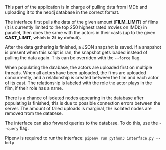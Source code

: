 This part of the application is in charge of pulling data from IMDb and uploading it to
the neo4j database in the correct format.

The interface first pulls the data of the given amount (**FILM_LIMIT**) of films (it is currently limited to the top 250 highest rated movies on IMDb) in parallel, then does the same with the actors in their casts (up to the given **CAST_LIMIT**, which is 25 by default).

After the data gathering is finished, a JSON snapshot is saved. If a snapshot is present 
when this script is ran, the snapshot gets loaded instead of pulling the data again.
This can be overriden with the `--force` flag.

When populating the database, the actors are uploaded first on multiple threads. When 
all actors have been uploaded, the films are uploaded concurrently, and a relationship 
is created between the film and each actor of its cast. The relationship is labeled 
with the role the actor plays in the film, if their role has a name.

There is a chance of isolated nodes appearing in the database after populating is finished, 
this is due to possible connection errors between the server. The amount of failed uploads 
is marginal, the isolated nodes are removed from the database.

The interface can also forward queries to the database. To do this, use the `--query` flag.

Pipenv is required to run the interface:
`pipenv run python3 interface.py --help`